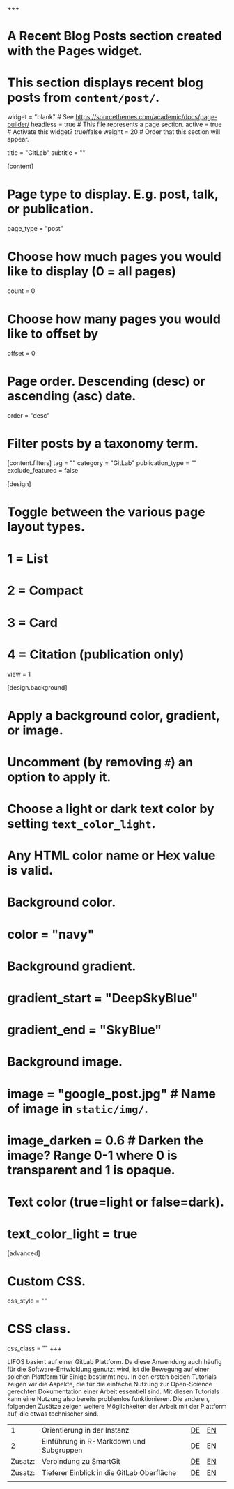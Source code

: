 +++ 
# A Recent Blog Posts section created with the Pages widget.
# This section displays recent blog posts from `content/post/`.

widget = "blank"  # See https://sourcethemes.com/academic/docs/page-builder/
headless = true  # This file represents a page section.
active = true  # Activate this widget? true/false
weight = 20  # Order that this section will appear.

title = "GitLab"
subtitle = ""

[content]
  # Page type to display. E.g. post, talk, or publication.
  page_type = "post"

  # Choose how much pages you would like to display (0 = all pages)
  count = 0

  # Choose how many pages you would like to offset by
  offset = 0

  # Page order. Descending (desc) or ascending (asc) date.
  order = "desc"

  # Filter posts by a taxonomy term.
  [content.filters]
    tag = ""
    category = "GitLab"
    publication_type = ""
    exclude_featured = false

[design]
  # Toggle between the various page layout types.
  #   1 = List
  #   2 = Compact
  #   3 = Card
  #   4 = Citation (publication only)
  view = 1

[design.background]
  # Apply a background color, gradient, or image.
  #   Uncomment (by removing `#`) an option to apply it.
  #   Choose a light or dark text color by setting `text_color_light`.
  #   Any HTML color name or Hex value is valid.

  # Background color.
  # color = "navy"

  # Background gradient.
  # gradient_start = "DeepSkyBlue"
  # gradient_end = "SkyBlue"

  # Background image.
  # image = "google_post.jpg"  # Name of image in `static/img/`.
  # image_darken = 0.6  # Darken the image? Range 0-1 where 0 is transparent and 1 is opaque.

  # Text color (true=light or false=dark).
  # text_color_light = true  

[advanced]
 # Custom CSS.
 css_style = ""

 # CSS class.
 css_class = ""
+++

<a id="GitLab"></a>

LIFOS basiert auf einer GitLab Plattform. Da diese Anwendung auch häufig für die Software-Entwicklung genutzt wird, ist die Bewegung auf einer solchen Plattform für Einige bestimmt neu. In den ersten beiden Tutorials zeigen wir die Aspekte, die für die einfache Nutzung zur Open-Science gerechten Dokumentation einer Arbeit essentiell sind. Mit diesen Tutorials kann eine Nutzung also bereits problemlos funktionieren. Die anderen, folgenden Zusätze zeigen weitere Möglichkeiten der Arbeit mit der Plattform auf, die etwas technischer sind.
 
|  |  |  |  |  |
| --- | --- | --- | --- | --- |
| 1 | Orientierung in der Instanz |[DE](/post/under-construction) | [EN](/post/under-construction)| 
| 2 | Einführung in R-Markdown und Subgruppen| [DE](/post/under-construction) | [EN](/post/under-construction)| 
| Zusatz: | Verbindung zu SmartGit|  [DE](/post/under-construction) | [EN](/post/under-construction)| 
| Zusatz: | Tieferer Einblick in die GitLab Oberfläche | [DE](/post/under-construction) | [EN](/post/under-construction)| 
|  |  |    

